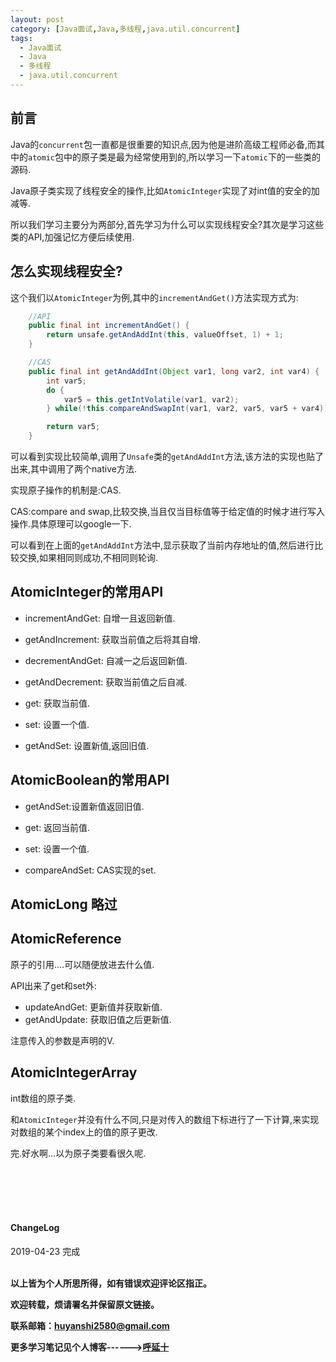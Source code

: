 ```yaml
---
layout: post
category: [Java面试,Java,多线程,java.util.concurrent]
tags:
  - Java面试
  - Java
  - 多线程
  - java.util.concurrent
---
```


## 前言

Java的`concurrent`包一直都是很重要的知识点,因为他是进阶高级工程师必备,而其中的`atomic`包中的原子类是最为经常使用到的,所以学习一下`atomic`下的一些类的源码.

Java原子类实现了线程安全的操作,比如`AtomicInteger`实现了对int值的安全的加减等.

所以我们学习主要分为两部分,首先学习为什么可以实现线程安全?其次是学习这些类的API,加强记忆方便后续使用.

## 怎么实现线程安全?

这个我们以`AtomicInteger`为例,其中的`incrementAndGet()`方法实现方式为:

```java
    //API
    public final int incrementAndGet() {
        return unsafe.getAndAddInt(this, valueOffset, 1) + 1;
    }

    //CAS
    public final int getAndAddInt(Object var1, long var2, int var4) {
        int var5;
        do {
            var5 = this.getIntVolatile(var1, var2);
        } while(!this.compareAndSwapInt(var1, var2, var5, var5 + var4));

        return var5;
    }
```

可以看到实现比较简单,调用了`Unsafe`类的`getAndAddInt`方法,该方法的实现也贴了出来,其中调用了两个native方法.

实现原子操作的机制是:CAS.

CAS:compare and swap,比较交换,当且仅当目标值等于给定值的时候才进行写入操作.具体原理可以google一下.

可以看到在上面的`getAndAddInt`方法中,显示获取了当前内存地址的值,然后进行比较交换,如果相同则成功,不相同则轮询.

## AtomicInteger的常用API

- incrementAndGet: 自增一且返回新值.
- getAndIncrement: 获取当前值之后将其自增.
- decrementAndGet: 自减一之后返回新值.
- getAndDecrement: 获取当前值之后自减.

- get: 获取当前值.
- set: 设置一个值.
- getAndSet: 设置新值,返回旧值.

## AtomicBoolean的常用API

- getAndSet:设置新值返回旧值.
- get: 返回当前值.
- set: 设置一个值.

- compareAndSet: CAS实现的set.

## AtomicLong 略过

## AtomicReference

原子的引用....可以随便放进去什么值.

API出来了get和set外:

- updateAndGet: 更新值并获取新值.
- getAndUpdate: 获取旧值之后更新值.

注意传入的参数是声明的V.

## AtomicIntegerArray

int数组的原子类.

和`AtomicInteger`并没有什么不同,只是对传入的数组下标进行了一下计算,来实现对数组的某个index上的值的原子更改.


完.好水啊...以为原子类要看很久呢.

<br>
<br>
<br>
<br>
<h4>ChangeLog</h4>
2019-04-23  完成   
<br>
<br>


**以上皆为个人所思所得，如有错误欢迎评论区指正。**

**欢迎转载，烦请署名并保留原文链接。**

**联系邮箱：huyanshi2580@gmail.com**

**更多学习笔记见个人博客------><a href="{{ site.baseurl }}/">呼延十</a>**
